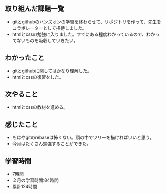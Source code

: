 ## 取り組んだ課題一覧
- gitとgithubのハンズオンの学習を終わらせて、リポジトリを作って、先生をコラボレーターとして招待しました。
- htmlとcssの勉強に入りました。すでにある程度わかっているので、わかってないものを吸収していきたい。

## わかったこと
- gitとgithubに関してはかなり理解した。
- htmlとcssの復習をした。

## 次やること
- htmlとcssの教材を進める。

## 感じたこと
- もはやgitのrebaseは怖くない。頭の中でツリーを描ければいいと思う。
- 今月はたくさん勉強することができた。

## 学習時間
- 7時間
- ２月の学習時間:84時間
- 累計124時間
